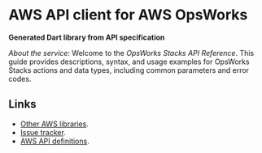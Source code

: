 # AWS API client for AWS OpsWorks

**Generated Dart library from API specification**

*About the service:*
Welcome to the <i>OpsWorks Stacks API Reference</i>. This guide provides
descriptions, syntax, and usage examples for OpsWorks Stacks actions and
data types, including common parameters and error codes.

## Links

- [Other AWS libraries](https://github.com/agilord/aws_client/tree/master/generated).
- [Issue tracker](https://github.com/agilord/aws_client/issues).
- [AWS API definitions](https://github.com/aws/aws-sdk-js/tree/master/apis).
